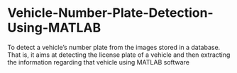 # Vehicle-Number-Plate-Detection-Using-MATLAB
To detect a vehicle’s number plate from the images stored in a database. That is, it aims at detecting the license plate of a vehicle and then extracting the information regarding that vehicle using MATLAB software
